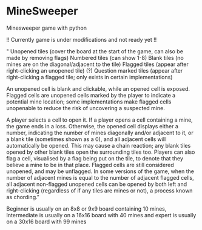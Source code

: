 # MineSweeper
Minesweeper game with python

!! Currently game is under modifications and not ready yet !!

"
Unopened tiles (cover the board at the start of the game, can also be made by removing flags)
Numbered tiles (can show 1-8)
Blank tiles (no mines are on the diagonal/adjacent to the tile)
Flagged tiles (appear after right-clicking an unopened tile)
(?) Question marked tiles (appear after right-clicking a flagged tile; only exists in certain implementations)

An unopened cell is blank and clickable, while an opened cell is exposed. Flagged cells are unopened cells marked by the player to indicate a potential mine location; some implementations make flagged cells unopenable to reduce the risk of uncovering a suspected mine.

A player selects a cell to open it. If a player opens a cell containing a mine, the game ends in a loss. Otherwise, the opened cell displays either a number, indicating the number of mines diagonally and/or adjacent to it, or a blank tile (sometimes shown as a 0), and all adjacent cells will automatically be opened. This may cause a chain reaction; any blank tiles opened by other blank tiles open the surrounding tiles too. Players can also flag a cell, visualised by a flag being put on the tile, to denote that they believe a mine to be in that place. Flagged cells are still considered unopened, and may be unflagged. In some versions of the game, when the number of adjacent mines is equal to the number of adjacent flagged cells, all adjacent non-flagged unopened cells can be opened by both left and right-clicking (regardless of if any tiles are mines or not), a process known as chording."

Beginner is usually on an 8x8 or 9x9 board containing 10 mines, 
Intermediate is usually on a 16x16 board with 40 mines and 
expert is usually on a 30x16 board with 99 mines
